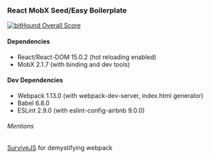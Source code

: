 ### React MobX Seed/Easy Boilerplate

[![bitHound Overall Score](https://www.bithound.io/github/inertum/react-mobx-seed/badges/score.svg)](https://www.bithound.io/github/inertum/react-mobx-seed)

#### Dependencies
* React/React-DOM 15.0.2 (hot reloading enabled)
* MobX 2.1.7 (with binding and dev tools)

#### Dev Dependencies
* Webpack 1.13.0 (with webpack-dev-server, index.html generator)
* Babel 6.8.0
* ESLint 2.9.0 (with eslint-config-airbnb 9.0.0)

###### Mentions
[SurviveJS](https://survivejs.com/) for demystifying webpack

